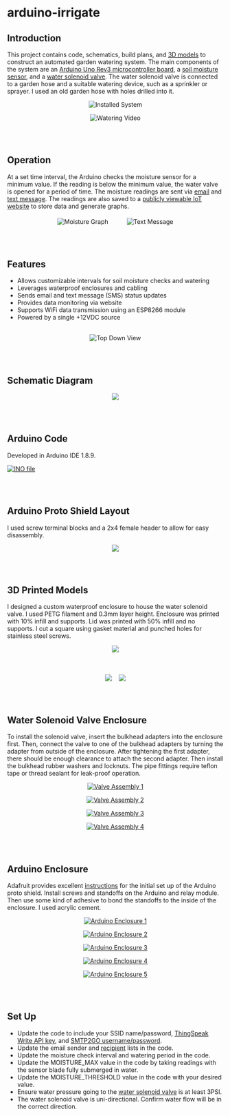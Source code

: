 # arduino-irrigate

 ## Introduction
 
 This project contains code, schematics, build plans, and [3D models](https://www.thingiverse.com/thing:3825186) to construct an automated garden watering system.  The main components of the system are an [Arduino Uno Rev3 microcontroller board](https://store.arduino.cc/usa/arduino-uno-rev3), a [soil moisture sensor](https://vegetronix.com/Products/VH400/), and a [water solenoid valve](https://www.adafruit.com/product/997).  The water solenoid valve is connected to a garden hose and a suitable watering device, such as a sprinkler or sprayer.  I used an old garden hose with holes drilled into it.  
 
<p align="center">
<img src="media/installed.jpg" alt="Installed System"/>
</p>
<p align="center">
<img src="media/watering_20fps.gif" alt="Watering Video"/>
</p>   
<br><br>
 
 ## Operation
 At a set time interval, the Arduino checks the moisture sensor for a minimum value. If the reading is below the minimum value, the water valve is opened for a period of time.  The moisture readings are sent via [email](https://www.smtp2go.com/setupguide/arduino/) and [text message](https://www.lifewire.com/sms-gateway-from-email-to-sms-text-message-2495456).  The readings are also saved to a [publicly viewable IoT website](https://community.thingspeak.com/tutorials/arduino/send-data-to-thingspeak-with-arduino/) to store data and generate graphs.

<p align="center">
<img src="media/graph.png" alt="Moisture Graph" align="middle" />
&nbsp&nbsp&nbsp&nbsp&nbsp&nbsp&nbsp&nbsp&nbsp
<img src="media/text.png" alt="Text Message" align="middle" />
</p>
<br><br>

## Features
- Allows customizable intervals for soil moisture checks and watering
- Leverages waterproof enclosures and cabling
- Sends email and text message (SMS) status updates
- Provides data monitoring via website
- Supports WiFi data transmission using an ESP8266 module
- Powered by a single +12VDC source
<br><br>

<p align="center">
<img src="media/overview.png" alt="Top Down View" align="middle" />
</p>
<br><br>

## Schematic Diagram
<p align="center">
<a href="build_plans/schematic_irrigate.pdf">
<img src="media/schematic_irrigate.png" src="Schematic"/></a></p>
<br><br>

## Arduino Code
Developed in Arduino IDE 1.8.9.
<p align="left">
<a href="code/irrigate.ino">
<img src="media/code_thumbnail.png" alt="INO file"/></a></p>
<br><br>

## Arduino Proto Shield Layout
I used screw terminal blocks and a 2x4 female header to allow for easy disassembly.
<p align="center">
<a href="build_plans/shield-layout_irrigate.png">
<img src="media/shield_thumbnail.png" src="Proto Shield Layout"/></a></p>
<br><br>

## 3D Printed Models
I designed a custom waterproof enclosure to house the water solenoid valve. I used PETG filament and 0.3mm layer height. Enclosure was printed with 10% infill and supports.  Lid was printed with 50% infill and no supports.  I cut a square using gasket material and punched holes for stainless steel screws. 
<p align="center">
<a href="3D_models">
<img src="media/valve_enclosure.png" src="3D Models"/></a></p>
<br>
<p align="center">
<a href="3D_models/valve_enclosure.stl">
<img src="media/enclosure_printed.jpg" src="Enclosure" align="middle"/></a>
&nbsp&nbsp
<a href="3D_models/valve_lid.stl">
<img src="media/lid_printed.jpg" src="Lid" align="middle"/></a></p>
<br><br>


## Water Solenoid Valve Enclosure 
To install the solenoid valve, insert the bulkhead adapters into the enclosure first.  Then, connect the valve to one of the bulkhead adapters by turning the adapter from outside of the enclosure.  After tightening the first adapter, there should be enough clearance to attach the second adapter.  Then install the bulkhead rubber washers and locknuts. The pipe fittings require teflon tape or thread sealant for leak-proof operation.
<p align="center">
<a href="build_plans/assembly_valve_enclosure.pdf">
<img src="media/valve_assembly1.png" alt="Valve Assembly 1"/>
</a></p> 
 
<p align="center">
<a href="build_plans/assembly_valve_enclosure.pdf">
<img src="media/valve_assembly2.png" alt="Valve Assembly 2"/>
</a></p> 

<p align="center">
<a href="build_plans/assembly_valve_enclosure.pdf">
<img src="media/valve_assembly3.png" alt="Valve Assembly 3"/>
</a></p> 

<p align="center">
<a href="build_plans/assembly_valve_enclosure.pdf">
<img src="media/valve_assembly4.png" alt="Valve Assembly 4"/>
</a></p> 
<br><br>


## Arduino Enclosure 
Adafruit provides excellent [instructions](https://learn.adafruit.com/adafruit-proto-shield-arduino?view=all) for the initial set up of the Arduino proto shield.
Install screws and standoffs on the Arduino and relay module. Then use some kind of adhesive to bond the standoffs to the inside of the enclosure.  I used acrylic cement.
<p align="center">
<a href="build_plans/assembly_arduino_enclosure.pdf">
<img src="media/arduino_enc1.png" alt="Arduino Enclosure 1"/>
</a></p> 

<p align="center">
<a href="build_plans/assembly_arduino_enclosure.pdf">
<img src="media/arduino_enc2.png" alt="Arduino Enclosure 2"/>
</a></p> 

<p align="center">
<a href="build_plans/assembly_arduino_enclosure.pdf">
<img src="media/arduino_enc3.png" alt="Arduino Enclosure 3"/>
</a></p> 

<p align="center">
<a href="build_plans/assembly_arduino_enclosure.pdf">
<img src="media/arduino_enc4.png" alt="Arduino Enclosure 4"/>
</a></p> 

<p align="center">
<a href="build_plans/assembly_arduino_enclosure.pdf">
<img src="media/arduino_enc5.png" alt="Arduino Enclosure 5"/>
</a></p> 
<br><br>

## Set Up
- Update the code to include your SSID name/password, [ThingSpeak Write API key](https://community.thingspeak.com/tutorials/arduino/send-data-to-thingspeak-with-arduino/), and [SMTP2GO username/password](https://www.smtp2go.com/setupguide/arduino/).
- Update the email sender and [recipient](https://www.lifewire.com/sms-gateway-from-email-to-sms-text-message-2495456) lists in the code.
- Update the moisture check interval and watering period in the code.
- Update the MOISTURE_MAX value in the code by taking readings with the sensor blade fully submerged in water.
- Update the MOISTURE_THRESHOLD value in the code with your desired value. 
- Ensure water pressure going to the [water solenoid valve](https://www.adafruit.com/product/997) is at least 3PSI.
- The water solenoid valve is uni-directional. Confirm water flow will be in the correct direction. 


